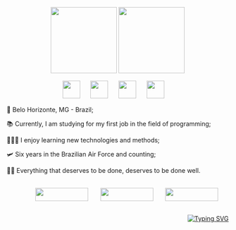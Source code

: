 
<div align="center">

  [<img height="150em" src="https://github-readme-stats.vercel.app/api?username=DalmoDomingos&theme=highcontrast&border_radius=4&title_color=36BCF7FF&text_color=f2f53f&show_icons=true&icon_color=36BCF7FF"/>](https://github.com/DalmoDomingos)
  [<img height="150em" src="https://github-readme-stats.vercel.app/api/top-langs/?username=DalmoDomingos&theme=highcontrast&title_color=36BCF7FF&text_color=f2f53f&icon_color=36BCF7FF&layout=compact&border_radius=4"/>](https://github.com/DalmoDomingos)

</div>



</div>


<div align="center">
  
  <img width="40" src="https://cdn.jsdelivr.net/gh/devicons/devicon/icons/html5/html5-original.svg" />&nbsp;&nbsp;&nbsp;&nbsp;&nbsp;
  <img width="40" src="https://cdn.jsdelivr.net/gh/devicons/devicon/icons/css3/css3-original.svg" />&nbsp;&nbsp;&nbsp;&nbsp;&nbsp;
  <img width="40" src="https://cdn.jsdelivr.net/gh/devicons/devicon/icons/javascript/javascript-original.svg" />&nbsp;&nbsp;&nbsp;&nbsp;&nbsp;
  <img width="40" src="https://cdn.jsdelivr.net/gh/devicons/devicon@latest/icons/nodejs/nodejs-original.svg" />&nbsp;&nbsp;&nbsp;&nbsp;&nbsp;
  
</div>


<p>🔺 Belo Horizonte, MG - Brazil;</p>
<p>📚 Currently, I am studying for my first job in the field of programming;</p>
<p>🧑🏾‍💻 I enjoy learning new technologies and methods;</p>
<p>🛩️ Six years in the Brazilian Air Force and counting;</p>
<p>🤜🏾 Everything that deserves to be done, deserves to be done well.</p>




<div align="right">
  
<br>[<img width="120" height="30" align="center" src="https://img.shields.io/badge/Instagram-E4405F?style=for-the-badge&logo=instagram&logoColor=white" />](https://www.instagram.com/dalmodomingos/)&nbsp;&nbsp;&nbsp;&nbsp;&nbsp;&nbsp;
[<img width="120" height="30" align="center" src="https://img.shields.io/badge/LinkedIn-0077B5?style=for-the-badge&logo=linkedin&logoColor=white" />](https://www.linkedin.com/in/dalmodomingos/)&nbsp;&nbsp;&nbsp;&nbsp;&nbsp;&nbsp;
[<img width="120" height="30" align="center" src="https://img.shields.io/badge/Steam-000000?style=for-the-badge&logo=steam&logoColor=white" />](https://steamcommunity.com/profiles/76561198315048758/)&nbsp;&nbsp;&nbsp;&nbsp;&nbsp;&nbsp;

</div>

<div align="right">
  
<br><a href="https://git.io/typing-svg"><img src="https://readme-typing-svg.herokuapp.com?font=Bebas+Neue&pause=1000&width=435&lines=Whatever+happens%2C+happens...+" alt="Typing SVG" /></a>

</div>

